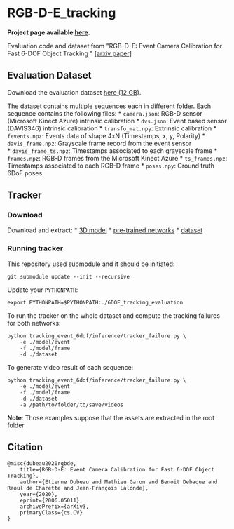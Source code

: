 # RGB-D-E_tracking
**Project page available [here](https://lvsn.github.io/rgbde_tracking).**

Evaluation code and dataset from "RGB-D-E: Event Camera Calibration for Fast 6-DOF Object Tracking
" [\[arxiv paper\]](http://arxiv.org/abs/2006.05011)


## Evaluation Dataset

Download the evaluation dataset [here (12 GB)](http://rachmaninoff.gel.ulaval.ca/static/rgbde_tracking/rgbde_dataset.zip).

The dataset contains multiple sequences each in different folder.
Each sequence contains the following files:
    * `camera.json`: RGB-D sensor (Microsoft Kinect Azure) intrinsic calibration
    * `dvs.json`: Event based sensor (DAVIS346) intrinsic calibration
    * `transfo_mat.npy`: Extrinsic calibration
    * `fevents.npz`: Events data of shape 4xN (Timestamps, x, y, Polarity) 
    * `davis_frame.npz`: Grayscale frame record from the event sensor    
    * `davis_frame_ts.npz`: Timestamps associated to each grayscale frame
    * `frames.npz`: RGB-D frames from the Microsoft Kinect Azure
    * `ts_frames.npz`: Timestamps associated to each RGB-D frame
    * `poses.npy`: Ground truth 6DoF poses

## Tracker

### Download

Download and extract:
    * [3D model](http://rachmaninoff.gel.ulaval.ca/static/6dofobjecttracking/dragon_model.tar.gz)
    * [pre-trained networks](http://rachmaninoff.gel.ulaval.ca/static/rgbde_tracking/rgbde_model.zip)
    * [dataset](http://rachmaninoff.gel.ulaval.ca/static/rgbde_tracking/rgbde_dataset.zip)

### Running tracker

This repository used submodule and it should be initiated:
```
git submodule update --init --recursive
```

Update your `PYTHONPATH`:
```
export PYTHONPATH=$PYTHONPATH:./6DOF_tracking_evaluation
```

To run the tracker on the whole dataset and compute the tracking failures for both networks:
```
python tracking_event_6dof/inference/tracker_failure.py \
    -e ./model/event
    -f ./model/frame
    -d ./dataset
```

To generate video result of each sequence:
```
python tracking_event_6dof/inference/tracker_failure.py \
    -e ./model/event
    -f ./model/frame
    -d ./dataset
    -a /path/to/folder/to/save/videos
```


**Note**: Those examples suppose that the assets are extracted in the root folder

## Citation

```
@misc{dubeau2020rgbde,
    title={RGB-D-E: Event Camera Calibration for Fast 6-DOF Object Tracking},
    author={Etienne Dubeau and Mathieu Garon and Benoit Debaque and Raoul de Charette and Jean-François Lalonde},
    year={2020},
    eprint={2006.05011},
    archivePrefix={arXiv},
    primaryClass={cs.CV}
}
```

